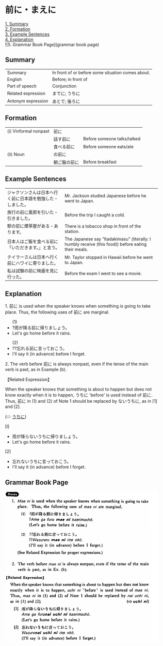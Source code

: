 # 前に・まえに

[1. Summary](#summary)<br>
[2. Formation](#formation)<br>
[3. Example Sentences](#example-sentences)<br>
[4. Explanation](#explanation)<br>
![5. Grammar Book Page](grammar book page)<br>


## Summary

<table><tr>   <td>Summary</td>   <td>In front of or before some situation comes about.</td></tr><tr>   <td>English</td>   <td>Before; in front of</td></tr><tr>   <td>Part of speech</td>   <td>Conjunction</td></tr><tr>   <td>Related expression</td>   <td>までに; うちに</td></tr><tr>   <td>Antonym expression</td>   <td>あとで; 後ろに</td></tr></table>

## Formation

<table class="table"> <tbody><tr class="tr head"> <td class="td"><span class="numbers">(i)</span> <span> <span class="bold">Vinformal nonpast</span></span></td> <td class="td"><span class="concept">前に</span> </td> <td class="td"><span>&nbsp;</span></td> </tr> <tr class="tr"> <td class="td"><span>&nbsp;</span></td> <td class="td"><span>話す<span class="concept">前に</span></span> </td> <td class="td"><span>Before    someone talks/talked</span></td> </tr> <tr class="tr"> <td class="td"><span>&nbsp;</span></td> <td class="td"><span>食べる<span class="concept">前に</span></span> </td> <td class="td"><span>Before    someone eats/ate</span></td> </tr> <tr class="tr head"> <td class="td"><span class="numbers">(ii)</span> <span> <span class="bold">Noun</span></span></td> <td class="td"><span class="concept">の前に</span> </td> <td class="td"><span>&nbsp;</span></td> </tr> <tr class="tr"> <td class="td"><span>&nbsp;</span></td> <td class="td"><span>朝ご飯<span class="concept">の前に</span></span> </td> <td class="td"><span>Before    breakfast</span></td> </tr></tbody></table>

## Example Sentences

<table><tr>   <td>ジャクソンさんは日本へ行く前に日本語を勉強した・しました。</td>   <td>Mr. Jackson studied Japanese before he went to Japan.</td></tr><tr>   <td>旅行の前に風邪を引いた・引きました。</td>   <td>Before the trip I caught a cold.</td></tr><tr>   <td>駅の前に煙草屋がある・あります。</td>   <td>There is a tobacco shop in front of the station.</td></tr><tr>   <td>日本人はご飯を食べる前に「いただきます。」と言う。</td>   <td>The Japanese say “Itadakimasu” (literally: I humbly receive (this food)) before eating their meals.</td></tr><tr>   <td>テイラーさんは日本へ行く前にハワイに寄りました。</td>   <td>Mr. Taylor stopped in Hawaii before he went to Japan.</td></tr><tr>   <td>私は試験の前に映画を見に行った。</td>   <td>Before the exam I went to see a movie.</td></tr></table>

## Explanation

<p>1. <span class="cloze">前に</span> is used when the speaker knows when something is going to take place. Thus, the following uses of <span class="cloze">前に</span> are marginal.</p>  <ul>(1) <li>?雨が降る<span class="cloze">前に</span>帰りましょう。</li> <li>Let's go home before it rains.</li> </ul>  <ul>(2) <li>??忘れる<span class="cloze">前に</span>言っておこう。</li> <li>I'll say it (in advance) before I forget.</li> </ul>  <p>2. The verb before <span class="cloze">前に</span> is always nonpast, even if the tense of the main verb is past, as in Example (b).</p>  <p>【Related Expression】</p>  <p>When the speaker knows that something is about to happen but does not know exactly when it is to happen, うちに 'before' is used instead of <span class="cloze">前に</span>. Thus, <span class="cloze">前に</span> in (1) and (2) of Note 1 should be replaced by ないうちに, as in [1] and [2].</p>  <p>(⇨ <a href="#㊦ うちに">うちに</a>)</p>  <p>[I]</p>  <ul> <li>雨が降らないうちに帰りましょう。</li> <li>Let's go home before it rains.</li> </ul>  <p>[2]</p>  <ul> <li>忘れないうちに言っておこう。</li> <li>I'll say it (in advance) before I forget.</li> </ul>

## Grammar Book Page

![](../img/Basic前に.png)

